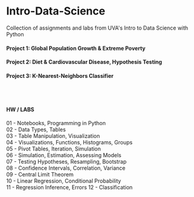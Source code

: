 # Intro-Data-Science
Collection of assignments and labs from UVA's Intro to Data Science with Python


#### Project 1: Global Population Growth & Extreme Poverty

#### Project 2: Diet & Cardiovascular Disease, Hypothesis Testing

#### Project 3: K-Nearest-Neighbors Classifier
<br />
<br />

#### HW / LABS
01 - Notebooks, Programming in Python <br /> 
02 - Data Types, Tables <br />
03 - Table Manipulation, Visualization <br />
04 - Visualizations, Functions, Histograms, Groups <br />
05 - Pivot Tables, Iteration, Simulation <br />
06 - Simulation, Estimation, Assessing Models <br />
07 - Testing Hypotheses, Resampling, Bootstrap <br />
08 - Confidence Intervals, Correlation, Variance <br />
09 - Central Limit Theorem <br />
10 - Linear Regression, Conditional Probability <br />
11 - Regression Inference, Errors 
12 - Classification 
